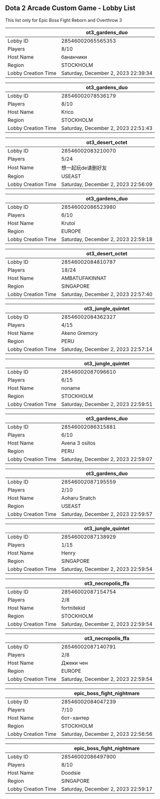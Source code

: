 ## Dota 2 Arcade Custom Game - Lobby List

This list only for Epic Boss Fight Reborn and Overthrow 3

|  | ot3_gardens_duo |
| ------ | ------ |
| Lobby ID | 28546002065565353 |
| Players | 8/10 |
| Host Name | бананчики |
| Region | STOCKHOLM |
| Lobby Creation Time | Saturday, December 2, 2023 22:39:34 |


|  | ot3_gardens_duo |
| ------ | ------ |
| Lobby ID | 28546002078536179 |
| Players | 8/10 |
| Host Name | Krico |
| Region | STOCKHOLM |
| Lobby Creation Time | Saturday, December 2, 2023 22:51:43 |


|  | ot3_desert_octet |
| ------ | ------ |
| Lobby ID | 28546002083210070 |
| Players | 5/24 |
| Host Name | 想一起玩de请删好友 |
| Region | USEAST |
| Lobby Creation Time | Saturday, December 2, 2023 22:56:09 |


|  | ot3_gardens_duo |
| ------ | ------ |
| Lobby ID | 28546002086523980 |
| Players | 6/10 |
| Host Name | Krutoi |
| Region | EUROPE |
| Lobby Creation Time | Saturday, December 2, 2023 22:59:18 |


|  | ot3_desert_octet |
| ------ | ------ |
| Lobby ID | 28546002084810787 |
| Players | 18/24 |
| Host Name | AMBATUFAKINNAT |
| Region | SINGAPORE |
| Lobby Creation Time | Saturday, December 2, 2023 22:57:40 |


|  | ot3_jungle_quintet |
| ------ | ------ |
| Lobby ID | 28546002084362327 |
| Players | 4/15 |
| Host Name | Akeno Gremory |
| Region | PERU |
| Lobby Creation Time | Saturday, December 2, 2023 22:57:14 |


|  | ot3_jungle_quintet |
| ------ | ------ |
| Lobby ID | 28546002087096610 |
| Players | 6/15 |
| Host Name | noname |
| Region | STOCKHOLM |
| Lobby Creation Time | Saturday, December 2, 2023 22:59:51 |


|  | ot3_gardens_duo |
| ------ | ------ |
| Lobby ID | 28546002086315881 |
| Players | 6/10 |
| Host Name | Avena 3 ositos |
| Region | PERU |
| Lobby Creation Time | Saturday, December 2, 2023 22:59:07 |


|  | ot3_gardens_duo |
| ------ | ------ |
| Lobby ID | 28546002087195559 |
| Players | 2/10 |
| Host Name | Aoharu Snatch |
| Region | USEAST |
| Lobby Creation Time | Saturday, December 2, 2023 22:59:57 |


|  | ot3_jungle_quintet |
| ------ | ------ |
| Lobby ID | 28546002087138929 |
| Players | 1/15 |
| Host Name | Henry |
| Region | SINGAPORE |
| Lobby Creation Time | Saturday, December 2, 2023 22:59:54 |


|  | ot3_necropolis_ffa |
| ------ | ------ |
| Lobby ID | 28546002087154754 |
| Players | 2/8 |
| Host Name | fortnitekid |
| Region | STOCKHOLM |
| Lobby Creation Time | Saturday, December 2, 2023 22:59:54 |


|  | ot3_necropolis_ffa |
| ------ | ------ |
| Lobby ID | 28546002087140791 |
| Players | 2/8 |
| Host Name | Джеки чен |
| Region | EUROPE |
| Lobby Creation Time | Saturday, December 2, 2023 22:59:54 |


|  | epic_boss_fight_nightmare |
| ------ | ------ |
| Lobby ID | 28546002084047239 |
| Players | 7/10 |
| Host Name | бот-хантер |
| Region | STOCKHOLM |
| Lobby Creation Time | Saturday, December 2, 2023 22:56:56 |


|  | epic_boss_fight_nightmare |
| ------ | ------ |
| Lobby ID | 28546002086497900 |
| Players | 8/10 |
| Host Name | Doodsie |
| Region | SINGAPORE |
| Lobby Creation Time | Saturday, December 2, 2023 22:59:17 |


